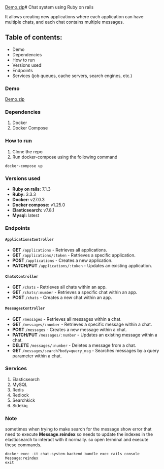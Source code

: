 [Demo.zip](https://github.com/user-attachments/files/16113447/Demo.zip)# Chat system using Ruby on rails

It allows creating new applications where each application can have multiple chats, and each chat contains multiple messages. 

## Table of contents:
* Demo
* Dependencies
* How to run 
* Versions used
* Endpoints
* Services (job queues, cache servers, search engines, etc.)

### Demo
[Demo.zip](https://github.com/user-attachments/files/16113446/Demo.zip)


### Dependencies
1. Docker
2. Docker Compose

### How to run
1. Clone the repo
2. Run docker-compose using the following command
```
docker-compose up
```
### Versions used
- **Ruby on rails:** 7.1.3
- **Ruby:** 3.3.3
- **Docker:** v27.0.3
- **Docker compose:** v1.25.0
- **Elasticsearch:** v7.8.1
- **Mysql:** latest 

### Endpoints
#### `ApplicationsController`

- **GET** `/applications` - Retrieves all applications.
- **GET** `/applications/:token` - Retrieves a specific application.
- **POST** `/applications` - Creates a new application.
- **PATCH/PUT** `/applications/:token` - Updates an existing application.

#### `ChatsController`

- **GET** `/chats` - Retrieves all chats within an app.
- **GET** `/chats/:number` - Retrieves a specific chat within an app.
- **POST** `/chats` - Creates a new chat within an app.

#### `MessagesController`

- **GET** `/messages` - Retrieves all messages within a chat.
- **GET** `/messages/:number` - Retrieves a specific message within a chat.
- **POST** `/messages` - Creates a new message within a chat.
- **PATCH/PUT** `/messages/:number` - Updates an existing message within a chat.
- **DELETE** `/messages/:number` - Deletes a message from a chat.
- **GET** `/messages/search?body=query_msg` - Searches messages by a query parameter within a chat.

### Services

1. Elasticsearch
2. MySQL
3. Redis
4. Redlock
5. Searchkick
6. Sidekiq
### Note
sometimes when trying to make search for the message show error that need to execute **Message.reindex** so needs to update the indexes in the elasticsearch to interact with it normally.
so open terminal and execute these commands.
```
docker exec -it chat-system-backend bundle exec rails console
Message:reindex
exit
```
